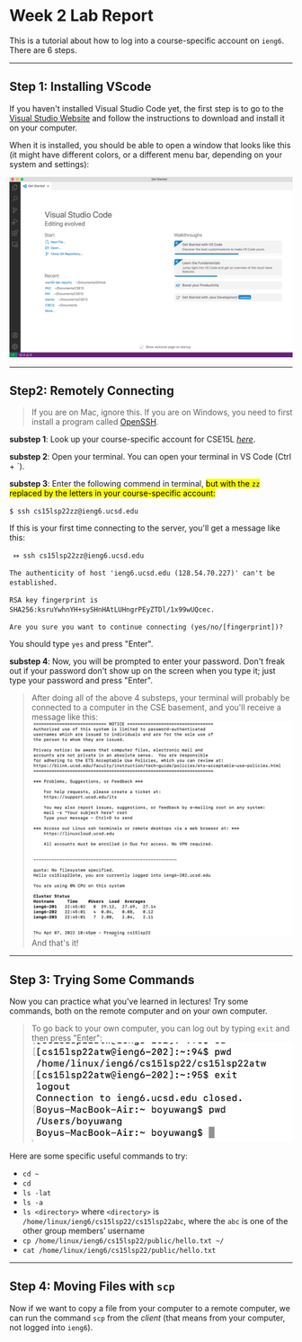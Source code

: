 # Week 2 Lab Report
This is a tutorial about how to log into a course-specific account on `ieng6`. There are 6 steps.
<!--- <span style="color:green">ieng6</span> --->
---
## Step 1: Installing VScode
If you haven't installed Visual Studio Code yet, the first step is to go to the [Visual Studio Website](https://code.visualstudio.com/) and follow the instructions to download and install it on your computer.

When it is installed, you should be able to open a window that looks like this (it might have different colors, or a different menu bar, depending on your system and settings):

![image](vscode.png)

---
## Step2: Remotely Connecting
> If you are on Mac, ignore this. If you are on Windows, you need to first install a program called [OpenSSH](https://docs.microsoft.com/en-us/windows-server/administration/openssh/openssh_install_firstuse).

**substep 1**: Look up your course-specific account for CSE15L [*here*](https://sdacs.ucsd.edu/~icc/index.php).

**substep 2**: Open your terminal. You can open your terminal in VS Code (Ctrl + `).

**substep 3**: Enter the following commend in terminal, <mark >but with the `zz` replaced by the letters in your course-specific account:</mark>

`$ ssh cs15lsp22zz@ieng6.ucsd.edu`

If this is your first time connecting to the server, you'll get a message like this:

` ⤇ ssh cs15lsp22zz@ieng6.ucsd.edu`

`The authenticity of host 'ieng6.ucsd.edu (128.54.70.227)' can't be established.`

`RSA key fingerprint is SHA256:ksruYwhnYH+sySHnHAtLUHngrPEyZTDl/1x99wUQcec.`

`Are you sure you want to continue connecting
(yes/no/[fingerprint])?`

You should type `yes` and press "Enter".

**substep 4**: Now, you will be prompted to enter your password. Don't freak out if your password don't show up on the screen when you type it; just type your password and press "Enter".

> After doing all of the above 4 substeps, your terminal will probably be connected to a computer in the CSE basement, and you'll receive a message like this:
![image](server.png)
And that's it!
---
## Step 3: Trying Some Commands
Now you can practice what you've learned in lectures! Try some commands, both on the remote computer and on your own computer. 

> To go back to your own computer, you can log out by typing `exit` and then press "Enter":
![image](exit.png)

Here are some specific useful commands to try:

* `cd ~`
* `cd`
* `ls -lat`
* `ls -a`
* `ls <directory>` where `<directory>` is
`/home/linux/ieng6/cs15lsp22/cs15lsp22abc`, where the `abc` is one of the other group members’ username
* `cp /home/linux/ieng6/cs15lsp22/public/hello.txt ~/`
* `cat /home/linux/ieng6/cs15lsp22/public/hello.txt`

---

## Step 4: Moving Files with `scp`
Now if we want to copy a file from your computer to a remote computer, we can run the command `scp` from the *client* (that means from your computer, not logged into `ieng6`).


